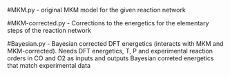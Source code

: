 #MKM.py - original MKM model for the given reaction network

#MKM-corrected.py - Corrections to the energetics for the elementary steps of the reaction network

#Bayesian.py - Bayesian corrected DFT energetics (interacts with MKM and MKM-corrected). Needs DFT energetics, T, P and experimental reaction orders in CO and O2 as inputs and outputs Bayesian correted energetics that match experimental data
